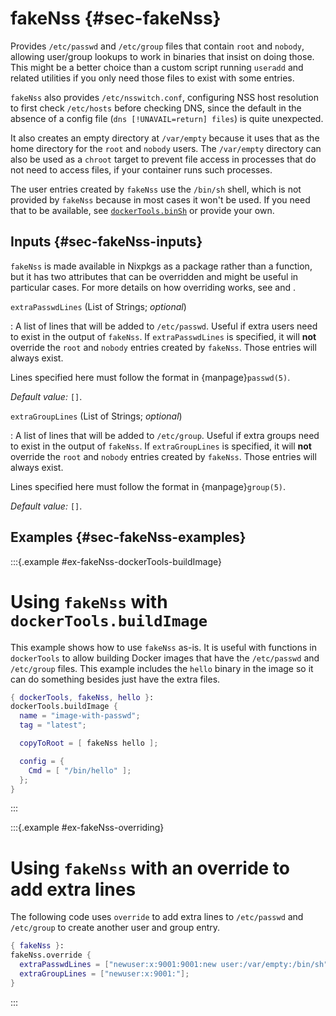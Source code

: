 # fakeNss {#sec-fakeNss}

Provides `/etc/passwd` and `/etc/group` files that contain `root` and `nobody`, allowing user/group lookups to work in binaries that insist on doing those.
This might be a better choice than a custom script running `useradd` and related utilities if you only need those files to exist with some entries.

`fakeNss` also provides `/etc/nsswitch.conf`, configuring NSS host resolution to first check `/etc/hosts` before checking DNS, since the default in the absence of a config file (`dns [!UNAVAIL=return] files`) is quite unexpected.

It also creates an empty directory at `/var/empty` because it uses that as the home directory for the `root` and `nobody` users.
The `/var/empty` directory can also be used as a `chroot` target to prevent file access in processes that do not need to access files, if your container runs such processes.

The user entries created by `fakeNss` use the `/bin/sh` shell, which is not provided by `fakeNss` because in most cases it won't be used.
If you need that to be available, see [`dockerTools.binSh`](#sssec-pkgs-dockerTools-helpers-binSh) or provide your own.

## Inputs {#sec-fakeNss-inputs}

`fakeNss` is made available in Nixpkgs as a package rather than a function, but it has two attributes that can be overridden and might be useful in particular cases.
For more details on how overriding works, see [](#ex-fakeNss-overriding) and [](#sec-pkg-override).

`extraPasswdLines` (List of Strings; _optional_)

: A list of lines that will be added to `/etc/passwd`.
Useful if extra users need to exist in the output of `fakeNss`.
If `extraPasswdLines` is specified, it will **not** override the `root` and `nobody` entries created by `fakeNss`.
Those entries will always exist.

Lines specified here must follow the format in {manpage}`passwd(5)`.

_Default value:_ `[]`.

`extraGroupLines` (List of Strings; _optional_)

: A list of lines that will be added to `/etc/group`.
Useful if extra groups need to exist in the output of `fakeNss`.
If `extraGroupLines` is specified, it will **not** override the `root` and `nobody` entries created by `fakeNss`.
Those entries will always exist.

Lines specified here must follow the format in {manpage}`group(5)`.

_Default value:_ `[]`.

## Examples {#sec-fakeNss-examples}

:::{.example #ex-fakeNss-dockerTools-buildImage}

# Using `fakeNss` with `dockerTools.buildImage`

This example shows how to use `fakeNss` as-is.
It is useful with functions in `dockerTools` to allow building Docker images that have the `/etc/passwd` and `/etc/group` files.
This example includes the `hello` binary in the image so it can do something besides just have the extra files.

```nix
{ dockerTools, fakeNss, hello }:
dockerTools.buildImage {
  name = "image-with-passwd";
  tag = "latest";

  copyToRoot = [ fakeNss hello ];

  config = {
    Cmd = [ "/bin/hello" ];
  };
}
```

:::

:::{.example #ex-fakeNss-overriding}

# Using `fakeNss` with an override to add extra lines

The following code uses `override` to add extra lines to `/etc/passwd` and `/etc/group` to create another user and group entry.

```nix
{ fakeNss }:
fakeNss.override {
  extraPasswdLines = ["newuser:x:9001:9001:new user:/var/empty:/bin/sh"];
  extraGroupLines = ["newuser:x:9001:"];
}
```

:::
